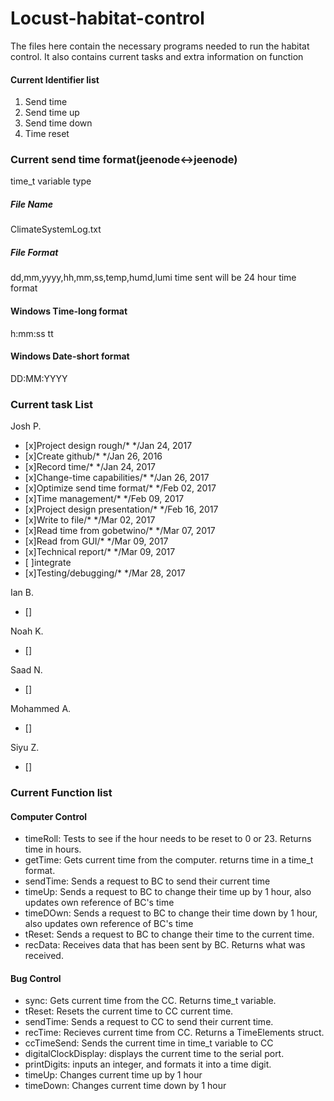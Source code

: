 # Locust-habitat-control
The files here contain the necessary programs needed to run the habitat control.
It also contains current tasks and extra information on function

#### Current Identifier list
1. Send time
2. Send time up
3. Send time down
4. Time reset

### Current send time format(jeenode<->jeenode)
time_t variable type

##### File Name
ClimateSystemLog.txt
##### File Format
dd,mm,yyyy,hh,mm,ss,temp,humd,lumi
time sent will be 24 hour time format

#### Windows Time-long format
h:mm:ss tt
#### Windows Date-short format
DD:MM:YYYY

### Current task List
Josh P.
- [x]Project design rough/*                 */Jan 24, 2017
- [x]Create github/*                        */Jan 26, 2016
- [x]Record time/*                          */Jan 24, 2017
- [x]Change-time capabilities/*             */Jan 26, 2017
- [x]Optimize send time format/*            */Feb 02, 2017
- [x]Time management/*                      */Feb 09, 2017
- [x]Project design presentation/*          */Feb 16, 2017
- [x]Write to file/*                        */Mar 02, 2017
- [x]Read time from gobetwino/*             */Mar 07, 2017
- [x]Read from GUI/*                        */Mar 09, 2017
- [x]Technical report/*                     */Mar 09, 2017
- [ ]integrate
- [x]Testing/debugging/*                    */Mar 28, 2017

Ian B.
- []

Noah K.
- []

Saad N.
- []

Mohammed A.
- []

Siyu Z.
- []


### Current Function list
#### Computer Control
- timeRoll: Tests to see if the hour needs to be reset to 0 or 23. Returns time in hours.
- getTime: Gets current time from the computer. returns time in a time_t format.
- sendTime: Sends a request to BC to send their current time
- timeUp: Sends a request to BC to change their time up by 1 hour, also updates own reference of BC's time
- timeDOwn: Sends a request to BC to change their time down by 1 hour, also updates own reference of BC's time
- tReset: Sends a request to BC to change their time to the current time.
- recData: Receives data that has been sent by BC. Returns what was received.

#### Bug Control
- sync: Gets current time from the CC. Returns time_t variable.
- tReset: Resets the current time to CC current time.
- sendTime: Sends a request to CC to send their current time.
- recTime: Recieves current time from CC. Returns a TimeElements struct. 
- ccTimeSend: Sends the current time in time_t variable to CC
- digitalClockDisplay: displays the current time to the serial port.
- printDigits: inputs an integer, and formats it into a time digit.
- timeUp: Changes current time up by 1 hour
- timeDown: Changes current time down by 1 hour
